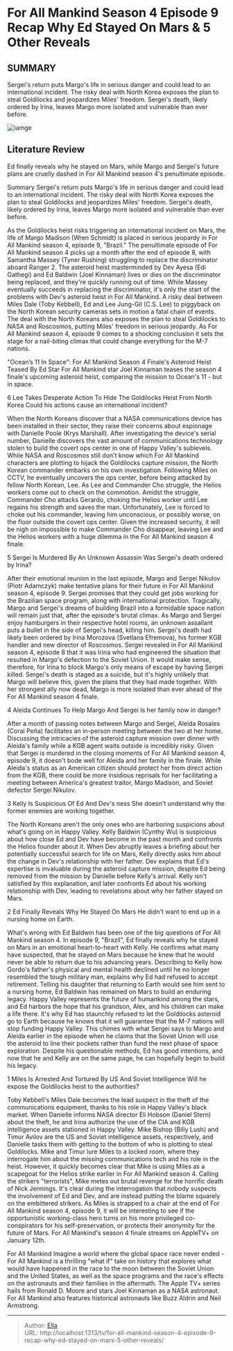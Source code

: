 # For All Mankind Season 4 Episode 9 Recap Why Ed Stayed On Mars &amp; 5 Other Reveals


## SUMMARY 


 Sergei&#39;s return puts Margo&#39;s life in serious danger and could lead to an international incident. 
 The risky deal with North Korea exposes the plan to steal Goldilocks and jeopardizes Miles&#39; freedom. 
 Sergei&#39;s death, likely ordered by Irina, leaves Margo more isolated and vulnerable than ever before. 

![iamge](https://static1.srcdn.com/wordpress/wp-content/uploads/2024/01/for-all-mankind-season-4-episode-9-recap-reveals.jpg)

## Literature Review
Ed finally reveals why he stayed on Mars, while Margo and Sergei&#39;s future plans are cruelly dashed in For All Mankind season 4&#39;s penultimate episode.




Summary
 Sergei&#39;s return puts Margo&#39;s life in serious danger and could lead to an international incident. 
 The risky deal with North Korea exposes the plan to steal Goldilocks and jeopardizes Miles&#39; freedom. 
 Sergei&#39;s death, likely ordered by Irina, leaves Margo more isolated and vulnerable than ever before. 


As the Goldilocks heist risks triggering an international incident on Mars, the life of Margo Madison (Wren Schmidt) is placed in serious jeopardy in For All Mankind season 4, episode 9, &#34;Brazil.&#34; The penultimate episode of For All Mankind season 4 picks up a month after the end of episode 8, with Samantha Massey (Tyner Rushing) struggling to replace the discriminator aboard Ranger 2. The asteroid heist masterminded by Dev Ayesa (Edi Gathegi) and Ed Baldwin (Joel Kinnaman) lives or dies on the discriminator being replaced, and they&#39;re quickly running out of time.
While Massey eventually succeeds in replacing the discriminator, it&#39;s only the start of the problems with Dev&#39;s asteroid heist in For All Mankind. A risky deal between Miles Dale (Toby Kebbell), Ed and Lee Jung-Gil (C.S. Lee) to piggyback on the North Korean security cameras sets in motion a fatal chain of events. The deal with the North Koreans also exposes the plan to steal Goldilocks to NASA and Roscosmos, putting Miles&#39; freedom in serious jeopardy. As For All Mankind season 4, episode 9 comes to a shocking conclusion it sets the stage for a nail-biting climax that could change everything for the M-7 nations.
            
 
 &#34;Ocean’s 11 In Space&#34;: For All Mankind Season 4 Finale&#39;s Asteroid Heist Teased By Ed Star 
For All Mankind star Joel Kinnaman teases the season 4 finale&#39;s upcoming asteroid heist, comparing the mission to Ocean&#39;s 11 - but in space.













 








 6  Lee Takes Desperate Action To Hide The Goldilocks Heist From North Korea 
Could his actions cause an international incident?


 







When the North Koreans discover that a NASA communications device has been installed in their sector, they raise their concerns about espionage with Danielle Poole (Krys Marshall). After investigating the device&#39;s serial number, Danielle discovers the vast amount of communications technology stolen to build the covert ops center in one of Happy Valley&#39;s sublevels. While NASA and Roscosmos still don&#39;t know which For All Mankind characters are plotting to hijack the Goldilocks capture mission, the North Korean commander embarks on his own investigation. Following Miles on CCTV, he eventually uncovers the ops center, before being attacked by fellow North Korean, Lee.
As Lee and Commander Cho struggle, the Helios workers come out to check on the commotion. Amidst the struggle, Commander Cho attacks Gerardo, choking the Helios worker until Lee regains his strength and saves the man. Unfortunately, Lee is forced to choke out his commander, leaving him unconscious, or possibly worse, on the floor outside the covert ops center. Given the increased security, it will be nigh on impossible to make Commander Cho disappear, leaving Lee and the Helios workers with a huge dilemma in the For All Mankind season 4 finale.





 5  Sergei Is Murdered By An Unknown Assassin 
Was Sergei&#39;s death ordered by Irina?


 







After their emotional reunion in the last episode, Margo and Sergei Nikulov (Piotr Adamczyk) make tentative plans for their future in For All Mankind season 4, episode 9. Sergei promises that they could get jobs working for the Brazilian space program, along with international protection. Tragically, Margo and Sergei&#39;s dreams of building Brazil into a formidable space nation will remain just that, after the episode&#39;s brutal climax. As Margo and Sergei enjoy hamburgers in their respective hotel rooms, an unknown assailant puts a bullet in the side of Sergei&#39;s head, killing him.
Sergei&#39;s death had likely been ordered by Irina Morozova (Svetlana Efremova), his former KGB handler and new director of Roscosmos. Sergei revealed in For All Mankind season 4, episode 8 that it was Irina who had engineered the situation that resulted in Margo&#39;s defection to the Soviet Union. It would make sense, therefore, for Irina to block Margo&#39;s only means of escape by having Sergei killed. Sergei&#39;s death is staged as a suicide, but it&#39;s highly unlikely that Margo will believe this, given the plans that they had made together. With her strongest ally now dead, Margo is more isolated than ever ahead of the For All Mankind season 4 finale.





 4  Aleida Continues To Help Margo And Sergei 
Is her family now in danger?
        

After a month of passing notes between Margo and Sergei, Aleida Rosales (Coral Peña) facilitates an in-person meeting between the two at her home. Discussing the intricacies of the asteroid capture mission over dinner with Aleida&#39;s family while a KGB agent waits outside is incredibly risky. Given that Sergei is murdered in the closing moments of For All Mankind season 4, episode 9, it doesn&#39;t bode well for Aleida and her family in the finale. While Aleida&#39;s status as an American citizen should protect her from direct action from the KGB, there could be more insidious reprisals for her facilitating a meeting between America&#39;s greatest traitor, Margo Madison, and Soviet defector Sergei Nikulov.





 3  Kelly Is Suspicious Of Ed And Dev&#39;s  ness 
She doesn&#39;t understand why the former enemies are working together.


 







The North Koreans aren&#39;t the only ones who are harboring suspicions about what&#39;s going on in Happy Valley. Kelly Baldwin (Cynthy Wu) is suspicious about how close Ed and Dev have become in the past month and confronts the Helios founder about it. When Dev abruptly leaves a briefing about her potentially successful search for life on Mars, Kelly directly asks him about the change in Dev&#39;s relationship with her father. Dev explains that Ed&#39;s expertise is invaluable during the asteroid capture mission, despite Ed being removed from the mission by Danielle before Kelly&#39;s arrival. Kelly isn&#39;t satisfied by this explanation, and later confronts Ed about his working relationship with Dev, leading to revelations about why her father stayed on Mars.





 2  Ed Finally Reveals Why He Stayed On Mars 
He didn&#39;t want to end up in a nursing home on Earth.
        

What&#39;s wrong with Ed Baldwin has been one of the big questions of For All Mankind season 4. In episode 9, &#34;Brazil&#34;, Ed finally reveals why he stayed on Mars in an emotional heart-to-heart with Kelly. He confirms what many have suspected, that he stayed on Mars because he knew that he would never be able to return due to his advancing years. Describing to Kelly how Gordo&#39;s father&#39;s physical and mental health declined until he no longer resembled the tough military man, explains why Ed had refused to accept retirement. Telling his daughter that returning to Earth would see him sent to a nursing home, Ed Baldwin has remained on Mars to build an enduring legacy.
Happy Valley represents the future of humankind among the stars, and Ed harbors the hope that his grandson, Alex, and his children can make a life there. It&#39;s why Ed has staunchly refused to let the Goldilocks asteroid go to Earth because he knows that it will guarantee that the M-7 nations will stop funding Happy Valley. This chimes with what Sergei says to Margo and Aleida earlier in the episode when he claims that the Soviet Union will use the asteroid to line their pockets rather than fund the next phase of space exploration. Despite his questionable methods, Ed has good intentions, and now that he and Kelly are on the same page, he can hopefully begin to build his legacy.





 1  Miles Is Arrested And Tortured By US And Soviet Intelligence 
Will he expose the Goldilocks heist to the authorities?
        

Toby Kebbell&#39;s Miles Dale becomes the lead suspect in the theft of the communications equipment, thanks to his role in Happy Valley&#39;s black market. When Danielle informs NASA director Eli Hobson (Daniel Stern) about the theft, he and Irina authorize the use of the CIA and KGB intelligence assets stationed in Happy Valley. Mike Bishop (Billy Lush) and Timur Avilov are the US and Soviet intelligence assets, respectively, and Danielle tasks them with getting to the bottom of who is plotting to steal Goldilocks. Mike and Timur lure Miles to a locked room, where they interrogate him about the missing communications tech and his role in the heist.
However, it quickly becomes clear that Mike is using Miles as a scapegoat for the Helios strike earlier in For All Mankind season 4. Calling the strikers &#34;terrorists&#34;, Mike metes out brutal revenge for the horrific death of Nick Jennings. It&#39;s clear during the interrogation that nobody suspects the involvement of Ed and Dev, and are instead putting the blame squarely on the embittered strikers. As Miles is strapped to a chair at the end of For All Mankind season 4, episode 9, it will be interesting to see if the opportunistic working-class hero turns on his more privileged co-conspirators for his self-preservation, or protects their anonymity for the future of Mars.
For All Mankind&#39;s season 4 finale streams on AppleTV&#43; on January 12th.
        


 For All Mankind 
Imagine a world where the global space race never ended - For All Mankind is a thrilling &#34;what if&#34; take on history that explores what would have happened in the race to the moon between the Soviet Union and the United States, as well as the space programs and the race&#39;s effects on the astronauts and their families in the aftermath. The Apple TV&#43; series hails from Ronald D. Moore and stars Joel Kinnaman as a NASA astronaut. For All Mankind also features historical astronauts like Buzz Aldrin and Neil Armstrong.


---

> Author: [Ella](https://instagram.hk.cn/)  
> URL: http://localhost:1313/tv/for-all-mankind-season-4-episode-9-recap-why-ed-stayed-on-mars-5-other-reveals/  

